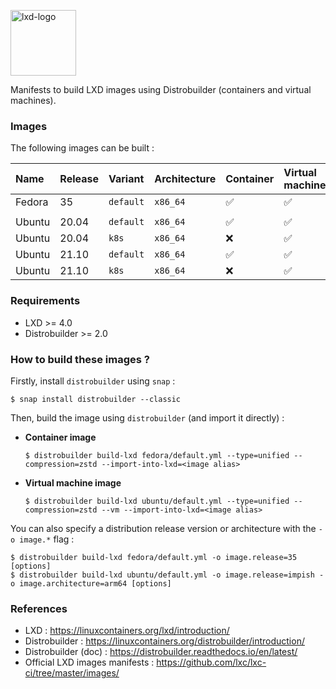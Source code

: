 <p><img src="https://discuss.linuxcontainers.org/uploads/default/original/1X/9a2865f528f7b846cda54335dec298dda6109bb3.png" alt="lxd-logo" title="lxd" align="top" height=105 /></p>

Manifests to build LXD images using Distrobuilder (containers and virtual machines).

### Images

The following images can be built :

| Name           | Release    | Variant      | Architecture | Container   |  Virtual machine     |
| :--------------| :----------| :------------| :------------| :-----------| :------------------- |
| Fedora         | 35         | `default`    | `x86_64`     | ✅          | ✅                  |
|                |            |              |              |             |                      |
| Ubuntu         | 20.04      | `default`    | `x86_64`     | ✅          | ✅                  |
| Ubuntu         | 20.04      | `k8s`        | `x86_64`     | ❌          | ✅                  |
| Ubuntu         | 21.10      | `default`    | `x86_64`     | ✅          | ✅                  |
| Ubuntu         | 21.10      | `k8s`        | `x86_64`     | ❌          | ✅                  |

### Requirements

- LXD >= 4.0
- Distrobuilder >= 2.0

### How to build these images ?

Firstly, install `distrobuilder` using `snap` :

```shell
$ snap install distrobuilder --classic
```

Then, build the image using `distrobuilder` (and import it directly) :

* **Container image**

  ```shell
  $ distrobuilder build-lxd fedora/default.yml --type=unified --compression=zstd --import-into-lxd=<image alias>
  ```

* **Virtual machine image**

  ```shell
  $ distrobuilder build-lxd ubuntu/default.yml --type=unified --compression=zstd --vm --import-into-lxd=<image alias>
  ```

You can also specify a distribution release version or architecture with the `-o image.*` flag :

  ```shell
  $ distrobuilder build-lxd fedora/default.yml -o image.release=35 [options]
  $ distrobuilder build-lxd ubuntu/default.yml -o image.release=impish -o image.architecture=arm64 [options]
  ```
### References

* LXD : https://linuxcontainers.org/lxd/introduction/
* Distrobuilder : https://linuxcontainers.org/distrobuilder/introduction/
* Distrobuilder (doc) : https://distrobuilder.readthedocs.io/en/latest/
* Official LXD images manifests : https://github.com/lxc/lxc-ci/tree/master/images/
